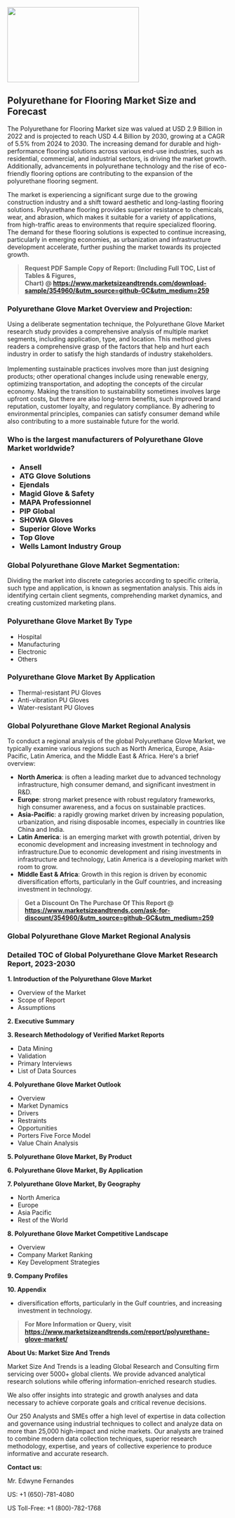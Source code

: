 <p><img class="alignnone size-medium wp-image-20088" src="https://ffe5etoiles.com/wp-content/uploads/2024/12/MST1-300x171.png" alt="" width="300" height="171" /></p><h2>Polyurethane for Flooring Market Size and Forecast</h2><p>The Polyurethane for Flooring Market size was valued at USD 2.9 Billion in 2022 and is projected to reach USD 4.4 Billion by 2030, growing at a CAGR of 5.5% from 2024 to 2030. The increasing demand for durable and high-performance flooring solutions across various end-use industries, such as residential, commercial, and industrial sectors, is driving the market growth. Additionally, advancements in polyurethane technology and the rise of eco-friendly flooring options are contributing to the expansion of the polyurethane flooring segment.</p><p>The market is experiencing a significant surge due to the growing construction industry and a shift toward aesthetic and long-lasting flooring solutions. Polyurethane flooring provides superior resistance to chemicals, wear, and abrasion, which makes it suitable for a variety of applications, from high-traffic areas to environments that require specialized flooring. The demand for these flooring solutions is expected to continue increasing, particularly in emerging economies, as urbanization and infrastructure development accelerate, further pushing the market towards its projected growth.</p></p><blockquote id="" class=""><strong>Request PDF Sample Copy of Report: (Including Full TOC, List of Tables &amp; Figures, Chart)&nbsp;@&nbsp;<strong><a href="https://www.marketsizeandtrends.com/download-sample/354960/&utm_source=github-GC&utm_medium=259" target="_blank">https://www.marketsizeandtrends.com/download-sample/354960/&utm_source=github-GC&utm_medium=259</a></strong></strong></blockquote><h3 id="" class="">Polyurethane Glove Market&nbsp;Overview and Projection:</h3><p id="" class="">Using a deliberate segmentation technique, the Polyurethane Glove Market research study provides a comprehensive analysis of multiple market segments, including application, type, and location. This method gives readers a comprehensive grasp of the factors that help and hurt each industry in order to satisfy the high standards of industry stakeholders. <br /> <br />Implementing sustainable practices involves more than just designing products; other operational changes include using renewable energy, optimizing transportation, and adopting the concepts of the circular economy. Making the transition to sustainability sometimes involves large upfront costs, but there are also long-term benefits, such improved brand reputation, customer loyalty, and regulatory compliance. By adhering to environmental principles, companies can satisfy consumer demand while also contributing to a more sustainable future for the world.</p><h3 id="" class="">Who is the largest manufacturers of&nbsp;Polyurethane Glove Market worldwide?</h3><h3 class=""><p><ul><li>Ansell </li><li> ATG Glove Solutions </li><li> Ejendals </li><li> Magid Glove & Safety </li><li> MAPA Professionnel </li><li> PIP Global </li><li> SHOWA Gloves </li><li> Superior Glove Works </li><li> Top Glove </li><li> Wells Lamont Industry Group</li></ul></p></h3><h3 id="" class="">Global&nbsp;Polyurethane Glove Market Segmentation:</h3><p id="" class="">Dividing the market into discrete categories according to specific criteria, such type and application, is known as segmentation analysis. This aids in identifying certain client segments, comprehending market dynamics, and creating customized marketing plans.</p><h3 id="" class="">Polyurethane Glove Market&nbsp;By Type</h3><p><p><ul><li>Hospital</li><li> Manufacturing</li><li> Electronic</li><li> Others</p></li></ul></p></p><h3 id="" class="">Polyurethane Glove Market&nbsp;By Application</h3><p class=""><p><ul><li>Thermal-resistant PU Gloves</li><li> Anti-vibration PU Gloves</li><li> Water-resistant PU Gloves</li></ul></p></p><h3 id="" class="">Global Polyurethane Glove Market Regional Analysis</h3><p id="" class="">To conduct a regional analysis of the global Polyurethane Glove Market, we typically examine various regions such as North America, Europe, Asia-Pacific, Latin America, and the Middle East &amp; Africa. Here's a brief overview:</p><ul><li><strong>North America</strong>: is often a leading market due to advanced technology infrastructure, high consumer demand, and significant investment in R&amp;D.</li><li><strong>Europe</strong>: strong market presence with robust regulatory frameworks, high consumer awareness, and a focus on sustainable practices.</li><li><strong>Asia-Pacific</strong>: a rapidly growing market driven by increasing population, urbanization, and rising disposable incomes, especially in countries like China and India.</li><li><strong>Latin America</strong>: is an emerging market with growth potential, driven by economic development and increasing investment in technology and infrastructure.Due to economic development and rising investments in infrastructure and technology, Latin America is a developing market with room to grow.</li><li><strong>Middle East &amp; Africa</strong>: Growth in this region is driven by economic diversification efforts, particularly in the Gulf countries, and increasing investment in technology.</li></ul><blockquote id="" class=""><strong>Get a Discount On The Purchase Of This Report @ <strong><a href="https://www.marketsizeandtrends.com/ask-for-discount/354960/&utm_source=github-GC&utm_medium=259" target="_blank">https://www.marketsizeandtrends.com/ask-for-discount/354960/&utm_source=github-GC&utm_medium=259</a></strong></strong></blockquote><h3 id="" class="">Global Polyurethane Glove Market Regional Analysis</h3><h3 id="" class="">Detailed TOC of Global Polyurethane Glove Market Research Report, 2023-2030</h3><p id="" class=""><strong>1. Introduction of the Polyurethane Glove Market</strong></p><ul><li>Overview of the Market</li><li>Scope of Report</li><li>Assumptions</li></ul><p id="" class=""><strong>2. Executive Summary</strong></p><p id="" class=""><strong>3. Research Methodology of Verified Market Reports</strong></p><ul><li>Data Mining</li><li>Validation</li><li>Primary Interviews</li><li>List of Data Sources</li></ul><p id="" class=""><strong>4. Polyurethane Glove Market Outlook</strong></p><ul><li>Overview</li><li>Market Dynamics</li><li>Drivers</li><li>Restraints</li><li>Opportunities</li><li>Porters Five Force Model</li><li>Value Chain Analysis</li></ul><p id="" class=""><strong>5. Polyurethane Glove Market, By Product</strong></p><p id="" class=""><strong>6. Polyurethane Glove Market, By Application</strong></p><p id="" class=""><strong>7. Polyurethane Glove Market, By Geography</strong></p><ul><li>North America</li><li>Europe</li><li>Asia Pacific</li><li>Rest of the World</li></ul><p id="" class=""><strong>8. Polyurethane Glove Market Competitive Landscape</strong></p><ul><li>Overview</li><li>Company Market Ranking</li><li>Key Development Strategies</li></ul><p id="" class=""><strong>9. Company Profiles</strong></p><p id="" class=""><strong>10. Appendix</strong></p><ul><li>diversification efforts, particularly in the Gulf countries, and increasing investment in technology.</li></ul><blockquote id="" class=""><strong>For More Information or Query, visit <strong><strong><a href="https://www.marketsizeandtrends.com/report/polyurethane-glove-market/" target="_blank">https://www.marketsizeandtrends.com/report/polyurethane-glove-market/</a></strong></strong></strong></blockquote><p id="" class=""><strong>About Us: Market Size And Trends</strong></p><p id="" class="">Market Size And Trends is a leading Global Research and Consulting firm servicing over 5000+ global clients. We provide advanced analytical research solutions while offering information-enriched research studies.</p><p id="" class="">We also offer insights into strategic and growth analyses and data necessary to achieve corporate goals and critical revenue decisions.</p><p id="" class="">Our 250 Analysts and SMEs offer a high level of expertise in data collection and governance using industrial techniques to collect and analyze data on more than 25,000 high-impact and niche markets. Our analysts are trained to combine modern data collection techniques, superior research methodology, expertise, and years of collective experience to produce informative and accurate research.</p><p id="" class=""><strong>Contact us:</strong></p><p id="" class="">Mr. Edwyne Fernandes</p><p id="" class="">US: +1 (650)-781-4080</p><p id="" class="">US Toll-Free: +1 (800)-782-1768</p>
